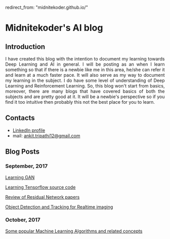 
redirect_from: "midnitekoder.github.io/"
# Midnitekoder's AI blog
## Introduction
<div style="text-align: justify"> I have created this blog with the intention to document my learning towards Deep Learning and AI in general. I will be posting as an when I learn something so that if there is a newbie like me in this area, he/she can refer it and learn at a much faster pace. It will also serve as my way to document my learning in the subject. I do have some level of understanding of Deep Learning and Reinforcement Learning. So, this blog won't start from basics, moreover, there are many blogs that have covered basics of both the subjects and are pretty good at it. It will be a newbie's perspective so if you find it too intuitive then probably this not the best place for you to learn. </div>

## Contacts

- [LinkedIn profile](https://www.linkedin.com/in/ankit-tripathi-828a4487/)
- mail: ankit.tripathi12@gmail.com

## Blog Posts

### September, 2017
[Learning GAN](2017/09/learningGan)

[Learning Tensorflow source code](2017/09/learningTensorflow)

[Review of Residual Network papers](2017/09/residualNetworksReview)

[Object Detection and Tracking for Realtime imaging](2017/09/objectDetectionAndTracking)

### October, 2017

[Some popular Machine Learning Algorithms and related concepts](2017/10/mlAlgo)
